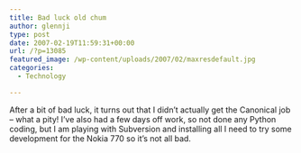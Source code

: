 ```yaml
---
title: Bad luck old chum
author: glennji
type: post
date: 2007-02-19T11:59:31+00:00
url: /?p=13085
featured_image: /wp-content/uploads/2007/02/maxresdefault.jpg
categories:
  - Technology

---
```

After a bit of bad luck, it turns out that I didn&#8217;t actually get the Canonical job &#8211; what a pity! I&#8217;ve also had a few days off work, so not done any Python coding, but I am playing with Subversion and installing all I need to try some development for the Nokia 770 so it&#8217;s not all bad.
